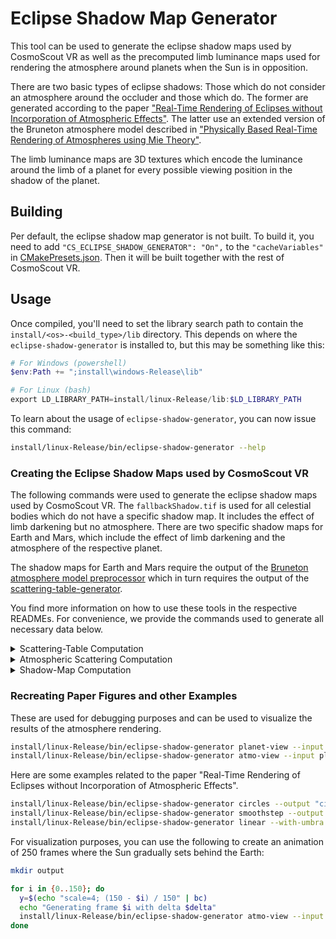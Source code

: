 <!--
SPDX-FileCopyrightText: German Aerospace Center (DLR) <cosmoscout@dlr.de>
SPDX-License-Identifier: CC-BY-4.0
 -->

# Eclipse Shadow Map Generator

This tool can be used to generate the eclipse shadow maps used by CosmoScout VR as well as the precomputed limb luminance maps used for rendering the atmosphere around planets when the Sun is in opposition.

There are two basic types of eclipse shadows: Those which do not consider an atmosphere around the occluder and those which do.
The former are generated according to the paper ["Real-Time Rendering of Eclipses without Incorporation of Atmospheric Effects"](https://onlinelibrary.wiley.com/doi/full/10.1111/cgf.14676).
The latter use an extended version of the Bruneton atmosphere model described in ["Physically Based Real-Time Rendering of Atmospheres using Mie Theory"](https://onlinelibrary.wiley.com/doi/full/10.1111/cgf.15010).

The limb luminance maps are 3D textures which encode the luminance around the limb of a planet for every possible viewing position in the shadow of the planet.

## Building

Per default, the eclipse shadow map generator is not built.
To build it, you need to add `"CS_ECLIPSE_SHADOW_GENERATOR": "On",` to the `"cacheVariables"` in [CMakePresets.json](../../CMakePresets.json).
Then it will be built together with the rest of CosmoScout VR.

## Usage

Once compiled, you'll need to set the library search path to contain the `install/<os>-<build_type>/lib` directory.
This depends on where the `eclipse-shadow-generator` is installed to, but this may be something like this:

```powershell
# For Windows (powershell)
$env:Path += ";install\windows-Release\lib"

# For Linux (bash)
export LD_LIBRARY_PATH=install/linux-Release/lib:$LD_LIBRARY_PATH
```

To learn about the usage of `eclipse-shadow-generator`, you can now issue this command:

```bash
install/linux-Release/bin/eclipse-shadow-generator --help
```

### Creating the Eclipse Shadow Maps used by CosmoScout VR

The following commands were used to generate the eclipse shadow maps used by CosmoScout VR.
The `fallbackShadow.tif` is used for all celestial bodies which do not have a specific shadow map.
It includes the effect of limb darkening but no atmosphere.
There are two specific shadow maps for Earth and Mars, which include the effect of limb darkening and the atmosphere of the respective planet.

The shadow maps for Earth and Mars require the output of the [Bruneton atmosphere model preprocessor](../../plugins/csp-atmospheres/bruneton-preprocessor/README.md) which in turn requires the output of the [scattering-table-generator](../../plugins/csp-atmospheres/scattering-table-generator/README.md).

You find more information on how to use these tools in the respective READMEs.
For convenience, we provide the commands used to generate all necessary data below.

<details>
<summary>Scattering-Table Computation</summary>

```bash
# Earth Molecules
install/linux-Release/bin/scattering-table-generator density -i plugins/csp-atmospheres/scattering-table-generator/density-settings/earth_bruneton_molecules.json -o plugins/csp-atmospheres/scattering-table-generator/output/earth_cosmoscout_molecules
install/linux-Release/bin/scattering-table-generator rayleigh --scattering-depolarization 0.0279 --phase-depolarization 0.0279 --penndorf-ior --theta-samples 91 -o plugins/csp-atmospheres/scattering-table-generator/output/earth_cosmoscout_molecules

# Earth Aerosols
install/linux-Release/bin/scattering-table-generator density -i plugins/csp-atmospheres/scattering-table-generator/density-settings/earth_bruneton_aerosols.json -o plugins/csp-atmospheres/scattering-table-generator/output/earth_cosmoscout_aerosols
install/linux-Release/bin/scattering-table-generator mie -i plugins/csp-atmospheres/scattering-table-generator/mie-settings/earth_haze.json --theta-samples 91 --number-density 5e8 --radius-samples 10000 -o plugins/csp-atmospheres/scattering-table-generator/output/earth_cosmoscout_aerosols

# Earth Ozone
install/linux-Release/bin/scattering-table-generator density -i plugins/csp-atmospheres/scattering-table-generator/density-settings/earth_bruneton_ozone.json -o plugins/csp-atmospheres/scattering-table-generator/output/earth_cosmoscout_ozone
install/linux-Release/bin/scattering-table-generator ozone -o plugins/csp-atmospheres/scattering-table-generator/output/earth_cosmoscout_ozone

# Mars Molecules
install/linux-Release/bin/scattering-table-generator density -i plugins/csp-atmospheres/scattering-table-generator/density-settings/mars_cosmoscout_molecules.json -o plugins/csp-atmospheres/scattering-table-generator/output/mars_cosmoscout_molecules_cinematic
install/linux-Release/bin/scattering-table-generator rayleigh --lambdas 440e-9,550e-9,680e-9 --ior 1.00000337 --scattering-depolarization 0.09 --phase-depolarization 0.09 --number-density 2.05e23 --theta-samples 91 -o plugins/csp-atmospheres/scattering-table-generator/output/mars_cosmoscout_molecules_cinematic

# Mars Aerosols
install/linux-Release/bin/scattering-table-generator density -i plugins/csp-atmospheres/scattering-table-generator/density-settings/mars_cosmoscout_aerosols_cinematic.json -o plugins/csp-atmospheres/scattering-table-generator/output/mars_cosmoscout_aerosols_cinematic
install/linux-Release/bin/scattering-table-generator mie --lambdas 440e-9,550e-9,680e-9 -i plugins/csp-atmospheres/scattering-table-generator/mie-settings/mars_cinematic.json --phase-flattening 0.8 --theta-samples 91 --number-density 5e9 --radius-samples 10000 -o plugins/csp-atmospheres/scattering-table-generator/output/mars_cosmoscout_aerosols_cinematic
```

</details>

<details>
<summary>Atmospheric Scattering Computation</summary>

```bash
# Earth
install/linux-Release/bin/bruneton-preprocessor plugins/csp-atmospheres/bruneton-preprocessor/settings/earth.json plugins/csp-atmospheres/bruneton-preprocessor/output/earth

# Mars
install/linux-Release/bin/bruneton-preprocessor plugins/csp-atmospheres/bruneton-preprocessor/settings/mars.json plugins/csp-atmospheres/bruneton-preprocessor/output/mars
```

</details>

<details>
<summary>Shadow-Map Computation</summary>

```bash
# Create the fallback shadow map.
install/linux-Release/bin/eclipse-shadow-generator limb-darkening --with-umbra --output "resources/textures/fallbackShadow.tif" --size 256

# Create the shadow maps for Earth and Mars.
install/linux-Release/bin/eclipse-shadow-generator bruneton --with-umbra --input plugins/csp-atmospheres/bruneton-preprocessor/output/earth/ --radius-occ 6371000 --radius-atmo 6451000 --sun-occ-dist 149600000000 --output "resources/textures/earthShadow.tif" --size 256
install/linux-Release/bin/eclipse-shadow-generator bruneton --with-umbra --input plugins/csp-atmospheres/bruneton-preprocessor/output/mars/ --radius-occ 3389500 --radius-atmo 3469500 --sun-occ-dist 227900000000 --output "resources/textures/marsShadow.tif" --size 256

# Create the limb luminance maps for Earth and Mars.
install/linux-Release/bin/eclipse-shadow-generator limb-luminance --with-umbra --input plugins/csp-atmospheres/bruneton-preprocessor/output/earth/ --radius-occ 6371000 --radius-atmo 6451000 --sun-occ-dist 149600000000 --output "resources/textures/earthLimbLuminance.tif" --size 64
install/linux-Release/bin/eclipse-shadow-generator limb-luminance --with-umbra --input plugins/csp-atmospheres/bruneton-preprocessor/output/mars/ --radius-occ 3389500 --radius-atmo 3469500 --sun-occ-dist 227900000000 --output "resources/textures/marsLimbLuminance.tif" --size 64
```

</details>

### Recreating Paper Figures and other Examples

These are used for debugging purposes and can be used to visualize the results of the atmosphere rendering.

```bash
install/linux-Release/bin/eclipse-shadow-generator planet-view --input plugins/csp-atmospheres/bruneton-preprocessor/output/earth --with-umbra --exposure 0.0001 --x 0.099 --y 0.9 --size 1024 --fov 6 --output "planet-view.tif"
install/linux-Release/bin/eclipse-shadow-generator atmo-view --input plugins/csp-atmospheres/bruneton-preprocessor/output/earth --with-umbra --exposure 0.0001 --x 0.099 --y 0.9 --size 1024 --output "atmo-view.tif"
```

Here are some examples related to the paper "Real-Time Rendering of Eclipses without Incorporation of Atmospheric Effects".

```bash
install/linux-Release/bin/eclipse-shadow-generator circles --output "circles.tif"
install/linux-Release/bin/eclipse-shadow-generator smoothstep --output "smoothstep.tif"
install/linux-Release/bin/eclipse-shadow-generator linear --with-umbra --mapping-exponent 5 --output "linear_with_umbra.tif"
```

For visualization purposes, you can use the following to create an animation of 250 frames where the Sun gradually sets behind the Earth:

```bash
mkdir output

for i in {0..150}; do
  y=$(echo "scale=4; (150 - $i) / 150" | bc)
  echo "Generating frame $i with delta $delta"
  install/linux-Release/bin/eclipse-shadow-generator atmo-view --input ../share/resources/atmosphere-data/earth/ --output "output/shadow_$i.tif" --exposure 0.00005 --x 0.3 --y $y --with-umbra --size 1024
done

```
